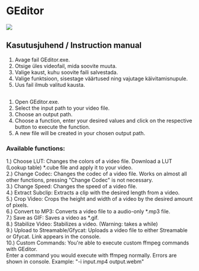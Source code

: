 # GEditor

![](https://i.imgur.com/HwEqMCI.png)

## Kasutusjuhend / Instruction manual

1. Avage fail GEditor.exe.
2. Otsige üles videofail, mida soovite muuta.
3. Valige kaust, kuhu soovite faili salvestada.
4. Valige funktsioon, sisestage väärtused ning vajutage käivitamisnupule.
5. Uus fail ilmub valitud kausta.
##
1. Open GEditor.exe.
2. Select the input path to your video file.
3. Choose an output path.
4. Choose a function, enter your desired values and click on the respective button to execute the function.
5. A new file will be created in your chosen output path.

### Available functions:
1.) Choose LUT: Changes the colors of a video file. Download a LUT (Lookup table) *.cube file and apply it to your video.  
2.) Change Codec: Changes the codec of a video file. Works on almost all other functions, pressing "Change Codec" is not necessary.  
3.) Change Speed: Changes the speed of a video file.  
4.) Extract Subclip: Extracts a clip with the desired length from a video.  
5.) Crop Video: Crops the height and width of a video by the desired amount of pixels.  
6.) Convert to MP3: Converts a video file to a audio-only *.mp3 file.  
7.) Save as GIF: Saves a video as *.gif.  
8.) Stabilize Video: Stabilizes a video. (Warning: takes a while)  
9.) Upload to Streamable/Gfycat: Uploads a video file to either Streamable or Gfycat. Link appears in the console.  
10.) Custom Commands: You're able to execute custom ffmpeg commands with GEditor.  
Enter a command you would execute with ffmpeg normally. Errors are shown in console. Example: "-i input.mp4 output.webm"  

